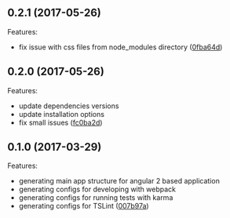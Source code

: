 ## 0.2.1 (2017-05-26)
Features:
  - fix issue with css files from node_modules directory
  ([0fba64d](https://github.com/MLSDev/generator-waab/commit/0fba64dce74c94b43cf99b918d8afeda04051066))
  
## 0.2.0 (2017-05-26)
Features:
  - update dependencies versions
  - update installation options 
  - fix small issues 
  ([fc0ba2d](https://github.com/MLSDev/generator-waab/commit/fc0ba2dc53fb1084a90c136bb5bc8e20b6d598c1))
  
## 0.1.0 (2017-03-29)
Features:
  - generating main app structure for angular 2 based application
  - generating configs for developing with webpack 
  - generating configs for running tests with karma 
  - generating configs for TSLint 
  ([007b97a](https://github.com/MLSDev/generator-waab/commit/007b97a651547be159008f99dbcf28ceadb51fad))
